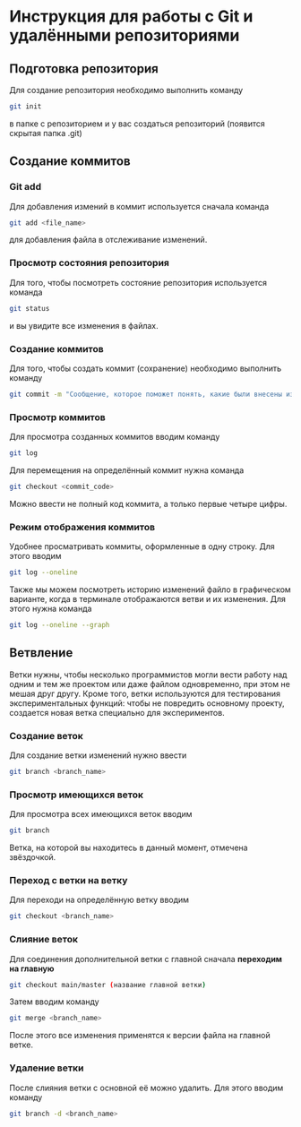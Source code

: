 # Инструкция для работы с Git и удалёнными репозиториями

## Подготовка репозитория
Для создание репозитория необходимо выполнить команду
```sh
git init
```
в папке с репозиторием и у вас создаться репозиторий (появится скрытая папка .git)

## Создание коммитов

### Git add
Для добавления измений в коммит используется сначала команда
```sh
git add <file_name>
```
для добавления файла в отслеживание изменений.

### Просмотр состояния репозитория
Для того, чтобы посмотреть состояние репозитория используется команда 
```sh
git status
```
и вы увидите все изменения в файлах.

### Создание коммитов
Для того, чтобы создать коммит (сохранение) необходимо выполнить команду 
```sh
git commit -m "Сообщение, которое поможет понять, какие были внесены изменения"
```
### Просмотр коммитов
Для просмотра созданных коммитов вводим команду
```sh
git log
```
Для перемещения на определённый коммит нужна команда
```sh
git checkout <commit_code>
```
Можно ввести не полный код коммита, а только первые четыре цифры.
### Режим отображения коммитов
Удобнее просматривать коммиты, оформленные в одну строку. Для этого вводим
```sh
git log --oneline
```
Также мы можем посмотреть историю изменений файло в графическом варианте, когда в терминале отображаются ветви и их изменения. Для этого нужна команда

```sh
git log --oneline --graph
```

## Ветвление

Ветки нужны, чтобы несколько программистов могли вести работу над одним и тем же проектом или даже файлом одновременно, при этом не мешая друг другу. Кроме того, ветки используются для тестирования экспериментальных функций: чтобы не повредить основному проекту, создается новая ветка специально для экспериментов.

### Создание веток
Для создание ветки изменений нужно ввести 
```sh
git branch <branch_name>
```
### Просмотр имеющихся веток

Для просмотра всех имеющихся веток вводим
```sh
git branch
```
Ветка, на которой вы находитесь в данный момент, отмечена звёздочкой. 

### Переход с ветки на ветку
Для переходи на определённую ветку вводим
```sh
git checkout <branch_name>
```

### Слияние веток
Для соединения дополнительной ветки с главной сначала **переходим на главную**
```sh
git checkout main/master (название главной ветки)
```
Затем вводим команду
```sh
git merge <branch_name>
```
После этого все изменения применятся к версии файла на главной ветке. 

### Удаление ветки

После слияния ветки с основной её можно удалить. Для этого вводим команду

```sh
git branch -d <branch_name>
```
